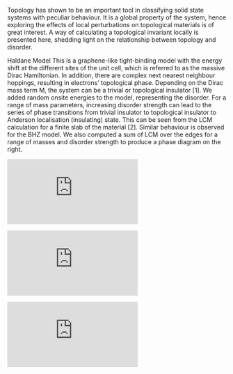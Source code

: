 Topology has shown to be an important tool in classifying solid state systems with peculiar behaviour. 
It is a global property of the system, hence exploring the effects of local perturbations on topological materials is of great interest. 
A way of calculating a topological invariant locally is presented here, shedding light on the relationship between topology and disorder.


Haldane Model
This is a graphene-like tight-binding model with the energy shift at the different sites of the unit cell, which is referred to as the massive 
Dirac Hamiltonian. In addition, there are complex next nearest neighbour hoppings, resulting in electrons’ topological phase. Depending on the 
Dirac mass term M, the system can be a trivial or topological insulator [1]. We added random onsite energies to the model, representing the 
disorder. For a range of mass parameters, increasing disorder strength can lead to the series of phase transitions from trivial insulator to 
topological insulator to Anderson localisation (insulating) state. This can be seen from the LCM calculation for a finite slab of the material 
[2]. Similar behaviour is observed for the BHZ model. We also computed a sum of LCM over the edges for a range of masses and disorder strength to 
produce a phase diagram on the right.

![fractals1.pdf](https://github.com/user-attachments/files/17559883/fractals1.pdf)

![fractals2.pdf](https://github.com/user-attachments/files/17559889/fractals2.pdf)

![fractals3.pdf](https://github.com/user-attachments/files/17559897/fractals3.pdf)

